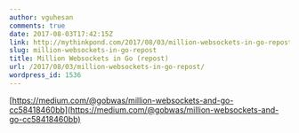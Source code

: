 ```yaml
---
author: vguhesan
comments: true
date: 2017-08-03T17:42:15Z
link: http://mythinkpond.com/2017/08/03/million-websockets-in-go-repost/
slug: million-websockets-in-go-repost
title: Million Websockets in Go (repost) 
url: /2017/08/03/million-websockets-in-go-repost/
wordpress_id: 1536
---
```


[https://medium.com/@gobwas/million-websockets-and-go-cc58418460bb](https://medium.com/@gobwas/million-websockets-and-go-cc58418460bb)
